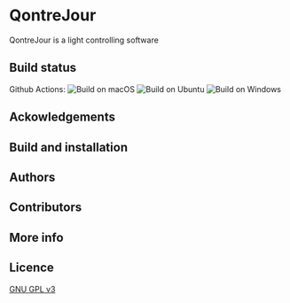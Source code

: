 QontreJour
====== 
QontreJour is a light controlling software


Build status
---------------

Github Actions: ![Build on macOS](https://github.com/skankerror/QontreJour/.github/workflows/Build%20on%20macOS/badge.svg) ![Build on Ubuntu](https://github.com/skankerror/QontreJour/.github/workflows/Build%20on%20Ubuntu/badge.svg) ![Build on Windows](https://github.com/skankerror/QontreJour/.github/workflows/Build%20on%20Windows/badge.svg)


Ackowledgements
---------------


Build and installation
----------------------


Authors
-------


Contributors
------------


More info
---------


Licence
---------
[GNU GPL v3](https://github.com/skankerror/QontreJour/LICENSE)
